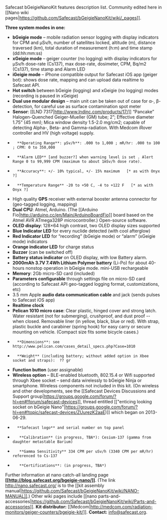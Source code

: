 Safecast bGeigieNanoKit features description list. Community edited here in [[Nano wiki pages|https://github.com/Safecast/bGeigieNanoKit/wiki/_pages]].  

**Three system modes in one:**
*	**bGeigie mode** – mobile radiation sensor logging with display indicators for CPM and µSv/h, number of satellites locked, altitude (m), distance traversed (km), total duration of measurement (h:m) and time stamp (dd:hh:mm:ss)
*	**xGeigie mode** – geiger counter (no logging) with display indicators for µSv/h dose-rate (Cs137), max dose-rate, dosimeter, CPM, Bq/m2 (Cs137), time stamp and Alarm LED
*	**iGeigie mode** – iPhone compatible output for Safecast iOS app (geiger bot): shows dose rate, mapping and can upload data realtime to Safecast API.
*	**Hot switch** between bGeigie (logging) and xGeigie (no logging) modes (recording is paused in xGeigie)
*	**Dual use modular design** – main unit can be taken out of case for α-, β-detection, for careful use as surface contamination spot meter
*	**Sensor**:  [[LND 7317|http://www.lndinc.com/products/17/]] “Pancake” Halogen-Quenched Geiger-Mueller (GM) tube; 2”; Effective diameter 1.75” (45 mm); Mica window density 1.5-2.0 mg/cm2; capable of detecting Alpha-, Beta- and Gamma-radiation. With Medcom iRover controller and HV (high voltage) supply.
*       **Operating Range**: μSv/h**: .000 to 1,000 ; mR/hr: .000 to 100 ; CPM: 0 to 350,000 
*       **Alarm LED** [and buzzer?] when warning level is set . Alert Range 0 to 99,999 CPM (maximum to about 1mSv/h dose rate).   
*       **Accuracy**: +/- 10% typical, +/- 15% maximum   [* as with Onyx ?]  
*       **Temperature Range** -20 to +50 C, -4 to +122 F   [* as with Onyx ?] 
*	High quality **GPS** receiver with external booster antenna connector for (geo-tagged logging, mapping)
*	**Dual CPU**: Atmel, Arduino. (The [[Arduino Fio|http://arduino.cc/en/Main/ArduinoBoardFio]] board based on the Atmel AVR ATmega328P microcontroller.) Open-source software.
*	**OLED display**: 128×64 high contrast, two OLED display sizes supported
*	**Blue Indicator LED** for every nuclide detected (with cool afterglow)
*	**Red Indicator LED** for “recording” (bGeigie mode) or “alarm” (xGeigie mode) indicators
*	**Orange indicator LED** for charge status
*	**Buzzer** (can be switched off)
*	**Battery status indicator** on OLED display, with low Battery alarm.
*	**2000mAh 3.7V 7.4Wh Lithium Polymer battery** (Li-Po) for about 40-hours nonstop operation in bGeigie mode. mini-USB rechargeable
*	**Memory**: 2Gb micro-SD card  (included)
*	**Parameters configurable** through settings file on micro-SD card (according to Safecast API geo-tagged logging format, customizations, etc)
*	 3.5 mm Apple **audio data communication cable** and jack (sends pulses to Safecast iOS app)
*	 **Realtime clock**
*	**Pelican 1010 micro case**:  Clear plastic, hinged cover and strong latch. Water resistant (not for submerging), crushproof, and dust proof -- when closed. Removable liner (in yellow, black, blue or red). With strap, plastic buckle and carabiner (spring hook) for easy carry or secure mounting on vehicle. (Compact size fits some bicycle cases.) 
*       **Dimensions**: see http://www.pelican.com/cases_detail_specs.php?Case=1010 
*       **Weight** (including battery; without added option in Xbee socket and straps):  ?? gr
*	**Function button** (user assignable)
*	**Wireless option** – BLE-enabled bluetooth, 802.15.4 or Wifi supported through Xbee socket – send data wirelessly to bGeigie Ninja or smartphone. Wireless components not included in this kit. (On wireless and other developments, see the [[Safecast Devices Discussions and Support group|https://groups.google.com/forum/?hl=en#!forum/safecast-devices]], thread entitled [["enticing looking socket on bGeigie Nano"|https://groups.google.com/forum/?hl=en#!topic/safecast-devices/ZUurezK2aaE)]] which began on 2013-06-29.  
*       **Safecast logo** and serial number on top panel
*        **Calibration** (in progress, TBA*): Cesium-137 (gamma from daughter metastable Barium) 
*        **Gamma Sensitivity** 334 CPM per uSv/h (3340 CPM per mR/hr) referenced to Cs-137
*        **Certifications**: (in progress, TBA*) 


Further information at nano catch-all landing page **[[http://blog.safecast.org/bgeigie-nano/]]**. (The link http://nano.safecast.org/ is to the [[kit assembly manual|https://github.com/Safecast/bGeigieNanoKit/wiki/NANO-MANUAL]].) Other wiki pages include [[nano parts-and-accessories|https://github.com/Safecast/bGeigieNanoKit/wiki/Parts-and-accessories]].  **Kit distributor:** [[Medcom|http://medcom.com/radiation-monitors/geiger-counters/bgeigie-kit/]]. **Contact:** info@safecast.org.

